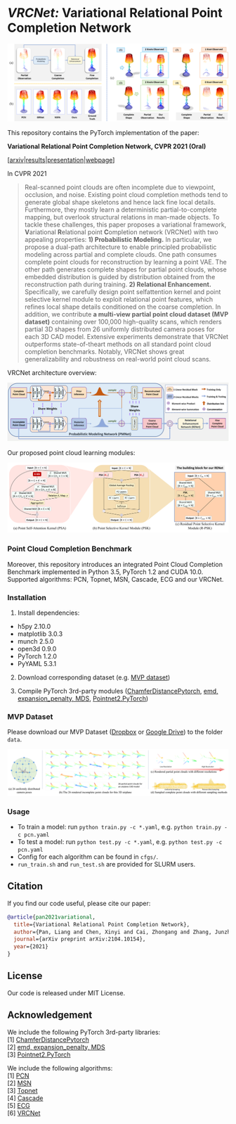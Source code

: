 # *VRCNet:* Variational Relational Point Completion Network
<p align="center"> 
<img src="images/intro.png">
</p>

This repository contains the PyTorch implementation of the paper:

**Variational Relational Point Completion Network, CVPR 2021 (Oral)**

[[arxiv](https://arxiv.org/abs/2104.10154)|[results](https://www.youtube.com/watch?v=0SNHlxvCP0g)|[presentation](https://www.youtube.com/watch?v=8qyhsyis9JY)|[webpage](https://paul007pl.github.io/projects/VRCNet)]


In CVPR 2021

> Real-scanned point clouds are often incomplete due to viewpoint, occlusion, and noise. Existing point cloud completion methods tend to generate global shape skeletons and hence lack fine local details. Furthermore, they mostly learn a deterministic partial-to-complete mapping, but overlook structural relations in man-made objects. To tackle these challenges, this paper proposes a variational framework, **V**ariational **R**elational point **C**ompletion network (VRCNet) with two appealing properties: **1) Probabilistic Modeling.** In particular, we propose a dual-path architecture to enable principled probabilistic modeling across partial and complete clouds. One path consumes complete point clouds for reconstruction by learning a point VAE. The other path generates complete shapes for partial point clouds, whose embedded distribution is guided by distribution obtained from the reconstruction path during training. **2) Relational Enhancement.** Specifically, we carefully design point selfattention kernel and point selective kernel module to exploit relational point features, which refines local shape details conditioned on the coarse completion. In addition, we contribute **a multi-view partial point cloud dataset (MVP dataset)** containing over 100,000 high-quality scans, which renders partial 3D shapes from 26 uniformly distributed camera poses for each 3D CAD model. Extensive experiments demonstrate that VRCNet outperforms state-of-theart methods on all standard point cloud completion benchmarks. Notably, VRCNet shows great generalizability and robustness on real-world point cloud scans.


VRCNet architecture overview:
<p align="center"> 
<img src="images/overview.png">
</p>


Our proposed point cloud learning modules:
<p align="center"> 
<img src="images/modules.png">
</p>


### Point Cloud Completion Benchmark
Moreover, this repository introduces an integrated Point Cloud Completion Benchmark implemented in Python 3.5, PyTorch 1.2 and CUDA 10.0. Supported algorithms: PCN, Topnet, MSN, Cascade, ECG and our VRCNet.


### Installation
1. Install dependencies:
+ h5py 2.10.0
+ matplotlib 3.0.3
+ munch 2.5.0
+ open3d 0.9.0
+ PyTorch 1.2.0
+ PyYAML 5.3.1

2. Download corresponding dataset (e.g. [MVP dataset](https://www.dropbox.com/sh/la0kwlqx4n2s5e3/AACjoTzt-_vlX6OF9mfSpFMra?dl=0&lst=))

3. Compile PyTorch 3rd-party modules ([ChamferDistancePytorch](https://github.com/ThibaultGROUEIX/ChamferDistancePytorch), [emd, expansion_penalty, MDS](https://github.com/Colin97/MSN-Point-Cloud-Completion), [Pointnet2.PyTorch](https://github.com/sshaoshuai/Pointnet2.PyTorch))


### MVP Dataset
Please download our MVP Dataset ([Dropbox](https://www.dropbox.com/sh/la0kwlqx4n2s5e3/AACjoTzt-_vlX6OF9mfSpFMra?dl=0&lst=) or [Google Drive](https://drive.google.com/drive/folders/1ylC-dYFM45KW4K9tPyljBSVyetazCEeH?usp=sharing)) to the folder `data`.
<p align="center"> 
<img src="images/mvp.png">
</p>


### Usage
+ To train a model: run `python train.py -c *.yaml`, e.g. `python train.py -c pcn.yaml`
+ To test a model: run `python test.py -c *.yaml`, e.g. `python test.py -c pcn.yaml`
+ Config for each algorithm can be found in `cfgs/`.
+ `run_train.sh` and `run_test.sh` are provided for SLURM users. 


## Citation
If you find our code useful, please cite our paper:
```bibtex
@article{pan2021variational,
  title={Variational Relational Point Completion Network},
  author={Pan, Liang and Chen, Xinyi and Cai, Zhongang and Zhang, Junzhe and Zhao, Haiyu and Yi, Shuai and Liu, Ziwei},
  journal={arXiv preprint arXiv:2104.10154},
  year={2021}
}
```


## License
Our code is released under MIT License.


## Acknowledgement
We include the following PyTorch 3rd-party libraries:  
[1] [ChamferDistancePytorch](https://github.com/ThibaultGROUEIX/ChamferDistancePytorch)  
[2] [emd, expansion_penalty, MDS](https://github.com/Colin97/MSN-Point-Cloud-Completion)  
[3] [Pointnet2.PyTorch](https://github.com/sshaoshuai/Pointnet2.PyTorch)  

We include the following algorithms:  
[1] [PCN](https://github.com/wentaoyuan/pcn)  
[2] [MSN](https://github.com/Colin97/MSN-Point-Cloud-Completion)  
[3] [Topnet](https://github.com/lynetcha/completion3d)  
[4] [Cascade](https://github.com/xiaogangw/cascaded-point-completion)  
[5] [ECG](https://github.com/paul007pl/ECG)  
[6] [VRCNet](https://github.com/paul007pl/VRCNet)

